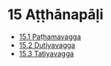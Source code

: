 # 15 Aṭṭhānapāḷi

* [15.1 Paṭhamavagga](15/15.1.md)
* [15.2 Dutiyavagga](15/15.2.md)
* [15.3 Tatiyavagga](15/15.3.md)
